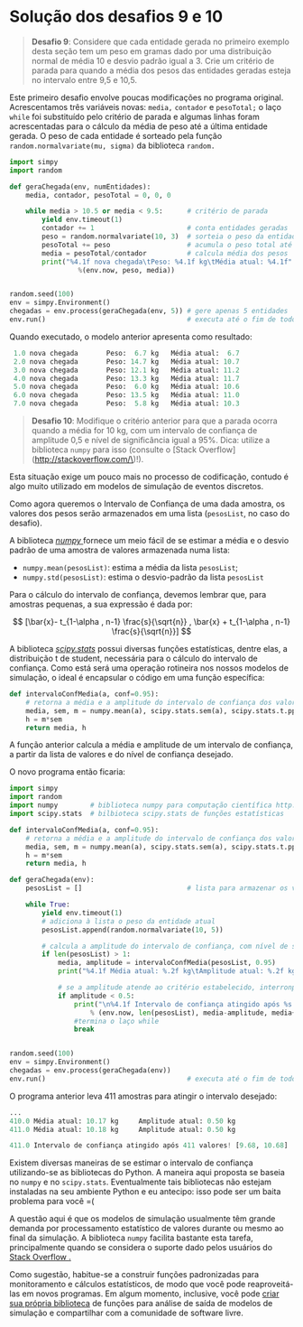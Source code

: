 # Solução dos desafios 9 e 10

> **Desafio 9**: Considere que cada entidade gerada no primeiro exemplo desta seção tem um peso em gramas dado por uma distribuição normal de média 10 e desvio padrão igual a 3. Crie um critério de parada para quando a média dos pesos das entidades geradas esteja no intervalo entre 9,5 e 10,5.

Este primeiro desafio envolve poucas modificações no programa original. Acrescentamos três variáveis novas: `media,` `contador` e `pesoTotal;` o laço `while` foi substituído pelo critério de parada e algumas linhas foram acrescentadas para o cálculo da média de peso até a última entidade gerada. O peso de cada entidade é sorteado pela função `random.normalvariate(mu, sigma)` da biblioteca `random.`

```python
import simpy
import random

def geraChegada(env, numEntidades):
    media, contador, pesoTotal = 0, 0, 0

    while media > 10.5 or media < 9.5:      # critério de parada
        yield env.timeout(1)
        contador += 1                       # conta entidades geradas
        peso = random.normalvariate(10, 3)  # sorteia o peso da entidade
        pesoTotal += peso                   # acumula o peso total até agora
        media = pesoTotal/contador          # calcula média dos pesos
        print("%4.1f nova chegada\tPeso: %4.1f kg\tMédia atual: %4.1f" 
                 %(env.now, peso, media))


random.seed(100)
env = simpy.Environment()
chegadas = env.process(geraChegada(env, 5)) # gere apenas 5 entidades
env.run()                                   # executa até o fim de todos os processos do modelo
```

Quando executado, o modelo anterior apresenta como resultado:

```python
 1.0 nova chegada       Peso:  6.7 kg   Média atual:  6.7
 2.0 nova chegada       Peso: 14.7 kg   Média atual: 10.7
 3.0 nova chegada       Peso: 12.1 kg   Média atual: 11.2
 4.0 nova chegada       Peso: 13.3 kg   Média atual: 11.7
 5.0 nova chegada       Peso:  6.0 kg   Média atual: 10.6
 6.0 nova chegada       Peso: 13.5 kg   Média atual: 11.0
 7.0 nova chegada       Peso:  5.8 kg   Média atual: 10.3
```

> **Desafio 10**: Modifique o critério anterior para que a parada ocorra quando a média for 10 kg, com um intervalo de confiança de amplitude 0,5 e nível de significância igual a 95%. Dica: utilize a biblioteca `numpy` para isso \(consulte o [Stack Overflow](http://stackoverflow.com/\)!\).

Esta situação exige um pouco mais no processo de codificação, contudo é algo muito utilizado em modelos de simulação de eventos discretos.

Como agora queremos o Intervalo de Confiança de uma dada amostra, os valores dos pesos serão armazenados em uma lista \(`pesosList`, no caso do desafio\).

A biblioteca [_numpy_ ](http://www.numpy.org/)fornece um meio fácil de se estimar a média e o desvio padrão de uma amostra de valores armazenada numa lista:

* `numpy.mean(pesosList)`: estima a média da lista `pesosList`;
* `numpy.std(pesosList)`: estima o desvio-padrão da lista `pesosList`

Para o cálculo do intervalo de confiança, devemos lembrar que, para amostras pequenas, a sua expressão é dada por:


$$
[\bar{x}- t_{1-\alpha , n-1} \frac{s}{\sqrt{n}} , \bar{x} + t_{1-\alpha , n-1} \frac{s}{\sqrt{n}}]
$$


A biblioteca [_scipy.stats_](https://docs.scipy.org/doc/scipy/reference/stats.html) possui diversas funções estatísticas, dentre elas, a distribuição t de student, necessária para o cálculo do intervalo de confiança. Como está será uma operação rotineira nos nossos modelos de simulação, o ideal é encapsular o código em uma função específica:

```python
def intervaloConfMedia(a, conf=0.95):
    # retorna a média e a amplitude do intervalo de confiança dos valores contidos em a
    media, sem, m = numpy.mean(a), scipy.stats.sem(a), scipy.stats.t.ppf((1+conf)/2., len(a)-1)
    h = m*sem
    return media, h
```

A função anterior calcula a média e amplitude de um intervalo de confiança, a partir da lista de valores e do nível de confiança desejado.

O novo programa então ficaria:

```python
import simpy
import random
import numpy        # biblioteca numpy para computação científica http://www.numpy.org/
import scipy.stats  # bilbioteca scipy.stats de funções estatísticas

def intervaloConfMedia(a, conf=0.95):
    # retorna a média e a amplitude do intervalo de confiança dos valores contidos em a
    media, sem, m = numpy.mean(a), scipy.stats.sem(a), scipy.stats.t.ppf((1+conf)/2., len(a)-1)
    h = m*sem
    return media, h

def geraChegada(env):
    pesosList = []                          # lista para armazenar os valores de pesos gerados

    while True:      
        yield env.timeout(1)
        # adiciona à lista o peso da entidade atual
        pesosList.append(random.normalvariate(10, 5))

        # calcula a amplitude do intervalo de confiança, com nível de significância = 95%
        if len(pesosList) > 1:           
            media, amplitude = intervaloConfMedia(pesosList, 0.95)
            print("%4.1f Média atual: %.2f kg\tAmplitude atual: %.2f kg" %(env.now, media, amplitude))

            # se a amplitude atende ao critério estabelecido, interronpe o processo
            if amplitude < 0.5:
                print("\n%4.1f Intervalo de confiança atingido após %s valores! [%.2f, %.2f]" 
                    % (env.now, len(pesosList), media-amplitude, media+amplitude))
                #termina o laço while
                break 


random.seed(100)
env = simpy.Environment()
chegadas = env.process(geraChegada(env)) 
env.run()                                   # executa até o fim de todos os processos do modelo
```

O programa anterior leva 411 amostras para atingir o intervalo desejado:

```python
...
410.0 Média atual: 10.17 kg     Amplitude atual: 0.50 kg
411.0 Média atual: 10.18 kg     Amplitude atual: 0.50 kg

411.0 Intervalo de confiança atingido após 411 valores! [9.68, 10.68]
```

Existem diversas maneiras de se estimar o intervalo de confiança utilizando-se as bibliotecas do Python. A maneira aqui proposta se baseia no `numpy` e no `scipy.stats`. Eventualmente tais bibliotecas não estejam instaladas na seu ambiente Python e eu antecipo: isso pode ser um baita problema para você =\(

A questão aqui é que os modelos de simulação usualmente têm grande demanda por processamento estatístico de valores durante ou mesmo ao final da simulação. A biblioteca `numpy` facilita bastante esta tarefa, principalmente quando se considera o suporte dado pelos usuários do [Stack Overflow .](http://stackoverflow.com/search?q=numpy)

Como sugestão, habitue-se a construir funções padronizadas para monitoramento e cálculos estatísticos, de modo que você pode reaproveitá-las em novos programas. Em algum momento, inclusive, você pode [criar sua própria biblioteca](http://stackoverflow.com/questions/15746675/how-to-write-a-python-module) de funções para análise de saída de modelos de simulação e compartilhar com a comunidade de software livre.

